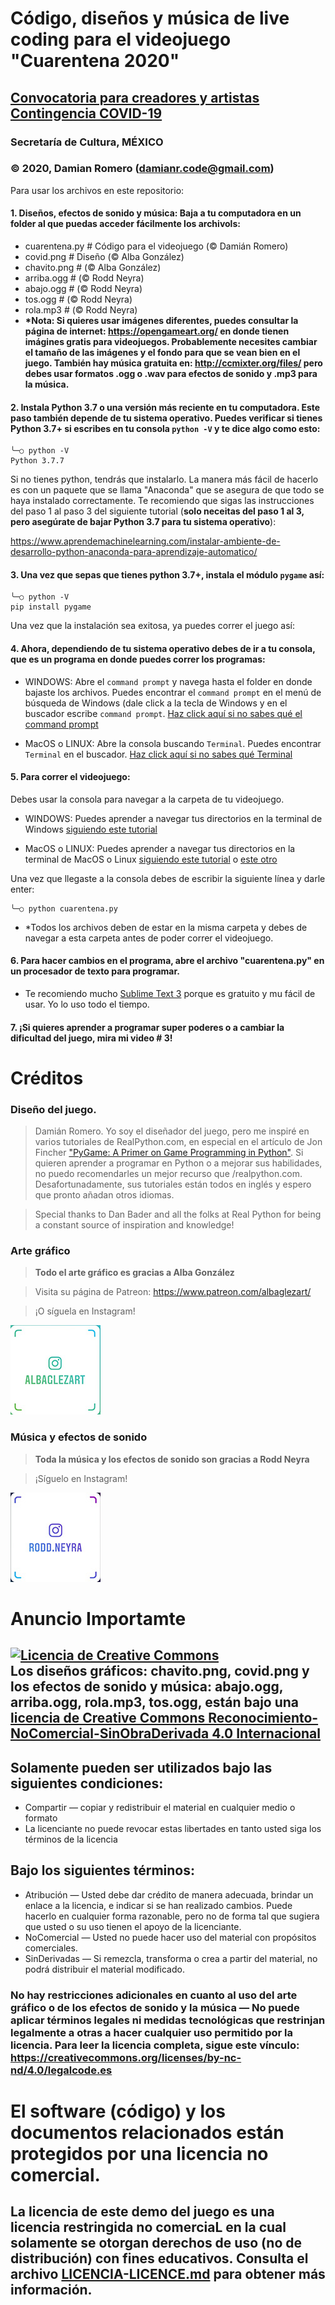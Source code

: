 # Código, diseños y música de live coding para el videojuego "Cuarentena 2020"
## [Convocatoria para creadores y artistas Contingencia COVID-19](https://github.com/damian-romero/cuarentena_2020/blob/master/recursos/bases_Contigo_2020_5283.pdf)
### Secretaría de Cultura, MÉXICO
### © 2020, Damian Romero (damianr.code@gmail.com)

Para usar los archivos en este repositorio:

#### 1. Diseños, efectos de sonido y música: Baja a tu computadora en un folder al que puedas acceder fácilmente los archivols: 
  - cuarentena.py  # Código para el videojuego (© Damián Romero)
  - covid.png  # Diseño (© Alba González)
  - chavito.png  # (© Alba González)
  - arriba.ogg  # (© Rodd Neyra)
  - abajo.ogg  # (© Rodd Neyra)
  - tos.ogg  # (© Rodd Neyra)
  - rola.mp3 # (© Rodd Neyra)
  - **\*Nota: Si quieres usar imágenes diferentes, puedes consultar la página de internet: https://opengameart.org/ en donde tienen imágines gratis para videojuegos. Probablemente necesites cambiar el tamaño de las imágenes y el fondo para que se vean bien en el juego. También hay música gratuita en: http://ccmixter.org/files/ pero debes usar formatos .ogg o .wav para efectos de sonido y .mp3 para la música.**

#### 2. Instala Python 3.7 o una versión más reciente en tu computadora. Este paso también depende de tu sistema operativo. Puedes verificar si tienes Python 3.7+ si escribes en tu consola ```python -V``` y te dice algo como esto:

```
╰─○ python -V
Python 3.7.7
```

Si no tienes python, tendrás que instalarlo. La manera más fácil de hacerlo es con un paquete que se llama "Anaconda" que se asegura de que todo se haya instalado correctamente. Te recomiendo que sigas las instrucciones del paso 1 al paso 3 del siguiente tutorial (__solo neceitas del paso 1 al 3, pero asegúrate de bajar Python 3.7 para tu sistema operativo__):

https://www.aprendemachinelearning.com/instalar-ambiente-de-desarrollo-python-anaconda-para-aprendizaje-automatico/


#### 3. Una vez que sepas que tienes python 3.7+, instala el módulo ```pygame``` así:
```
╰─○ python -V
pip install pygame
```

Una vez que la instalación sea exitosa, ya puedes correr el juego así:

#### 4. Ahora, dependiendo de tu sistema operativo debes de ir a tu consola, que es un programa en donde puedes correr los programas:

- WINDOWS: Abre el ```command prompt``` y navega hasta el folder en donde bajaste los archivos. Puedes encontrar el ```command prompt``` en el menú de búsqueda de Windows (dale click a la tecla de Windows y en el buscador escribe ```command prompt```. [Haz click aquí si no sabes qué el command prompt](https://es.wikipedia.org/wiki/S%C3%ADmbolo_del_sistema)

- MacOS o LINUX: Abre la consola buscando ```Terminal```. Puedes encontrar ```Terminal``` en el buscador. [Haz click aquí si no sabes qué Terminal](https://en.wikipedia.org/wiki/Linux_console)


#### 5. Para correr el videojuego:

Debes usar la consola para navegar a la carpeta de tu videojuego.

- WINDOWS: Puedes aprender a navegar tus directorios en la terminal de Windows [siguiendo este tutorial](https://riptutorial.com/es/cmd/example/8646/navegando-en-cmd)

- MacOS o LINUX: Puedes aprender a navegar tus directorios en la terminal de MacOS o Linux [siguiendo este tutorial](http://www.fis.unipr.it/pub/linux/redhat/9/en/doc/RH-DOCS/rhl-gsg-es-9/s1-navigating-cd.html) o [este otro](https://liz-fernandez.github.io/PBI_linux_shell/02-filedir/)

Una vez que llegaste a la consola debes de escribir la siguiente línea y darle enter:
```
╰─○ python cuarentena.py
```

- \*Todos los archivos deben de estar en la misma carpeta y debes de navegar a esta carpeta antes de poder correr el videojuego. 


#### 6. Para hacer cambios en el programa, abre el archivo "cuarentena.py" en un procesador de texto para programar.

- Te recomiendo mucho [Sublime Text 3](https://www.sublimetext.com/3) porque es gratuito y mu fácil de usar. Yo lo uso todo el tiempo.

#### 7. ¡Si quieres aprender a programar super poderes o a cambiar la dificultad del juego, mira mi video # 3!


# Créditos

### Diseño del juego.
> Damián Romero. Yo soy el diseñador del juego, pero me inspiré en varios tutoriales de RealPython.com, en especial en el artículo de Jon Fincher ["PyGame: A Primer on Game Programming in Python"](https://realpython.com/pygame-a-primer/). Si quieren aprender a programar en Python o a mejorar sus habilidades, no puedo recomendarles un mejor recurso que /realpython.com. Desafortunadamente, sus tutoriales están todos en inglés y espero que pronto añadan otros idiomas.

> Special thanks to Dan Bader and all the folks at Real Python for being a constant source of inspiration and knowledge!

### Arte gráfico

> **Todo el arte gráfico es gracias a Alba González**

> Visita su página de Patreon: https://www.patreon.com/albaglezart/

> ¡O síguela en Instagram!

![@albaglezart](recursos/ALG.JPG "AlbaGlezArt")

### Música y efectos de sonido

> **Toda la música y los efectos de sonido son gracias a Rodd Neyra**

> ¡Síguelo en Instagram! 

![@rodd.neyra](recursos/ROD.JPG "Rodd D Neira")

# Anuncio Importamte

## <a rel="license" href="http://creativecommons.org/licenses/by-nc-nd/4.0/"><img alt="Licencia de Creative Commons" style="border-width:0" src="https://i.creativecommons.org/l/by-nc-nd/4.0/88x31.png" /></a><br />Los diseños gráficos: chavito.png, covid.png y los efectos de sonido y música: abajo.ogg, arriba.ogg, rola.mp3, tos.ogg, están bajo una <a rel="license" href="http://creativecommons.org/licenses/by-nc-nd/4.0/">licencia de Creative Commons Reconocimiento-NoComercial-SinObraDerivada 4.0 Internacional</a>


## Solamente pueden ser utilizados bajo las siguientes condiciones:

- Compartir — copiar y redistribuir el material en cualquier medio o formato
- La licenciante no puede revocar estas libertades en tanto usted siga los términos de la licencia

## Bajo los siguientes términos:

- Atribución — Usted debe dar crédito de manera adecuada, brindar un enlace a la licencia, e indicar si se han realizado cambios. Puede hacerlo en cualquier forma razonable, pero no de forma tal que sugiera que usted o su uso tienen el apoyo de la licenciante.
-  NoComercial — Usted no puede hacer uso del material con propósitos comerciales.
- SinDerivadas — Si remezcla, transforma o crea a partir del material, no podrá distribuir el material modificado.

### No hay restricciones adicionales en cuanto al uso del arte gráfico o de los efectos de sonido y la música — No puede aplicar términos legales ni medidas tecnológicas que restrinjan legalmente a otras a hacer cualquier uso permitido por la licencia. Para leer la licencia completa, sigue este vínculo: https://creativecommons.org/licenses/by-nc-nd/4.0/legalcode.es

# El software (código) y los documentos relacionados están protegidos por una licencia no comercial.

## La licencia de este demo del juego es una licencia restringida no comerciaL en la cual solamente se otorgan derechos de uso (no de distribución) con fines educativos. Consulta el archivo [LICENCIA-LICENCE.md](https://github.com/damian-romero/cuarentena_2020/blob/master/LICENCIA-LICENCE.md) para obtener más información.
